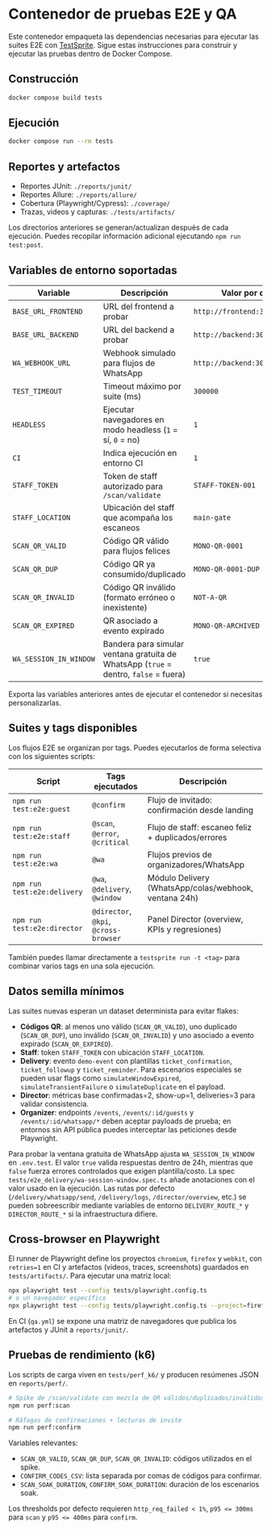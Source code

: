 # Contenedor de pruebas E2E y QA

Este contenedor empaqueta las dependencias necesarias para ejecutar las suites E2E con [TestSprite](https://github.com/turbot/ava). Sigue estas instrucciones para construir y ejecutar las pruebas dentro de Docker Compose.

## Construcción

```bash
docker compose build tests
```

## Ejecución

```bash
docker compose run --rm tests
```

## Reportes y artefactos

- Reportes JUnit: `./reports/junit/`
- Reportes Allure: `./reports/allure/`
- Cobertura (Playwright/Cypress): `./coverage/`
- Trazas, videos y capturas: `./tests/artifacts/`

Los directorios anteriores se generan/actualizan después de cada ejecución. Puedes recopilar información adicional ejecutando `npm run test:post`.

## Variables de entorno soportadas

| Variable               | Descripción                                                                       | Valor por defecto                |
| ---------------------- | --------------------------------------------------------------------------------- | -------------------------------- |
| `BASE_URL_FRONTEND`    | URL del frontend a probar                                                         | `http://frontend:3001`           |
| `BASE_URL_BACKEND`     | URL del backend a probar                                                          | `http://backend:3000`            |
| `WA_WEBHOOK_URL`       | Webhook simulado para flujos de WhatsApp                                          | `http://backend:3000/wa/webhook` |
| `TEST_TIMEOUT`         | Timeout máximo por suite (ms)                                                     | `300000`                         |
| `HEADLESS`             | Ejecutar navegadores en modo headless (`1` = sí, `0` = no)                       | `1`                              |
| `CI`                   | Indica ejecución en entorno CI                                                    | `1`                              |
| `STAFF_TOKEN`          | Token de staff autorizado para `/scan/validate`                                   | `STAFF-TOKEN-001`                |
| `STAFF_LOCATION`       | Ubicación del staff que acompaña los escaneos                                     | `main-gate`                      |
| `SCAN_QR_VALID`        | Código QR válido para flujos felices                                               | `MONO-QR-0001`                   |
| `SCAN_QR_DUP`          | Código QR ya consumido/duplicado                                                   | `MONO-QR-0001-DUP`               |
| `SCAN_QR_INVALID`      | Código QR inválido (formato erróneo o inexistente)                                | `NOT-A-QR`                       |
| `SCAN_QR_EXPIRED`      | QR asociado a evento expirado                                                      | `MONO-QR-ARCHIVED`               |
| `WA_SESSION_IN_WINDOW` | Bandera para simular ventana gratuita de WhatsApp (`true` = dentro, `false` = fuera) | `true`                           |

Exporta las variables anteriores antes de ejecutar el contenedor si necesitas personalizarlas.

## Suites y tags disponibles

Los flujos E2E se organizan por tags. Puedes ejecutarlos de forma selectiva con los siguientes scripts:

| Script                         | Tags ejecutados                    | Descripción                                             |
| ------------------------------ | ---------------------------------- | ------------------------------------------------------- |
| `npm run test:e2e:guest`       | `@confirm`                         | Flujo de invitado: confirmación desde landing           |
| `npm run test:e2e:staff`       | `@scan`, `@error`, `@critical`     | Flujo de staff: escaneo feliz + duplicados/errores      |
| `npm run test:e2e:wa`          | `@wa`                              | Flujos previos de organizadores/WhatsApp                |
| `npm run test:e2e:delivery`    | `@wa`, `@delivery`, `@window`      | Módulo Delivery (WhatsApp/colas/webhook, ventana 24h)   |
| `npm run test:e2e:director`    | `@director`, `@kpi`, `@cross-browser` | Panel Director (overview, KPIs y regresiones)           |

También puedes llamar directamente a `testsprite run -t <tag>` para combinar varios tags en una sola ejecución.

## Datos semilla mínimos

Las suites nuevas esperan un dataset determinista para evitar flakes:

- **Códigos QR**: al menos uno válido (`SCAN_QR_VALID`), uno duplicado (`SCAN_QR_DUP`), uno inválido (`SCAN_QR_INVALID`) y uno asociado a evento expirado (`SCAN_QR_EXPIRED`).
- **Staff**: token `STAFF_TOKEN` con ubicación `STAFF_LOCATION`.
- **Delivery**: evento `demo-event` con plantillas `ticket_confirmation`, `ticket_followup` y `ticket_reminder`. Para escenarios especiales se pueden usar flags como `simulateWindowExpired`, `simulateTransientFailure` o `simulateDuplicate` en el payload.
- **Director**: métricas base confirmadas=2, show-up=1, deliveries=3 para validar consistencia.
- **Organizer**: endpoints `/events`, `/events/:id/guests` y `/events/:id/whatsapp/*` deben aceptar payloads de prueba; en entornos sin API pública puedes interceptar las peticiones desde Playwright.


Para probar la ventana gratuita de WhatsApp ajusta `WA_SESSION_IN_WINDOW` en `.env.test`. El valor `true` valida respuestas dentro de 24h, mientras que `false` fuerza errores controlados que exigen plantilla/costo. La spec `tests/e2e_delivery/wa-session-window.spec.ts` añade anotaciones con el valor usado en la ejecución.
Las rutas por defecto (`/delivery/whatsapp/send`, `/delivery/logs`, `/director/overview`, etc.) se pueden sobreescribir mediante variables de entorno `DELIVERY_ROUTE_*` y `DIRECTOR_ROUTE_*` si la infraestructura difiere.

## Cross-browser en Playwright

El runner de Playwright define los proyectos `chromium`, `firefox` y `webkit`, con `retries=1` en CI y artefactos (videos, traces, screenshots) guardados en `tests/artifacts/`. Para ejecutar una matriz local:

```bash
npx playwright test --config tests/playwright.config.ts
# o un navegador específico
npx playwright test --config tests/playwright.config.ts --project=firefox
```

En CI (`qa.yml`) se expone una matriz de navegadores que publica los artefactos y JUnit a `reports/junit/`.

## Pruebas de rendimiento (k6)

Los scripts de carga viven en `tests/perf_k6/` y producen resúmenes JSON en `reports/perf/`.

```bash
# Spike de /scan/validate con mezcla de QR válidos/duplicados/inválidos
npm run perf:scan

# Ráfagas de confirmaciones + lecturas de invite
npm run perf:confirm
```

Variables relevantes:

- `SCAN_QR_VALID`, `SCAN_QR_DUP`, `SCAN_QR_INVALID`: códigos utilizados en el spike.
- `CONFIRM_CODES_CSV`: lista separada por comas de códigos para confirmar.
- `SCAN_SOAK_DURATION`, `CONFIRM_SOAK_DURATION`: duración de los escenarios soak.

Los thresholds por defecto requieren `http_req_failed < 1%`, `p95 <= 300ms` para `scan` y `p95 <= 400ms` para `confirm`.
